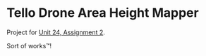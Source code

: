 # Tello Drone Area Height Mapper

Project for [Unit 24, Assignment 2](https://github.com/tomatsolihull/assignments#unit-24-controlling-systems-using-it).

Sort of works™!
